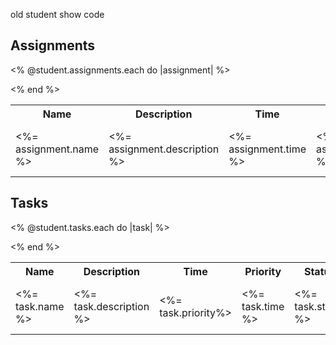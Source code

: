 old student show code 


<!-- Assignments -->
<h2>Assignments</h2>
<table class="assignments-table">
<tr>
 <th>Name</th>
 <th>Description</th>
 <th>Time</th>
 <th>Priority</th>
 <th>Status</th>
 <th></th>
</tr>

 <% @student.assignments.each do |assignment| %>
 <tr>
  <td><%= assignment.name %></td>
  <td><%= assignment.description %></td>
  <td><%= assignment.time %></td>
  <td><%= assignment.priority %></td>  
  <td><%= @student.assignment_status(assignment) %></td>
  <td><%= link_to 'Done', complete_assignment_path(:assignment =>{:assignment_id => assignment.id}) %></td>

  <!-- <%= @student.assignment_status(assignment) %> -->
 </tr>
 <% end %>

</table>

<h2>Tasks</h2>
<table>
<tr>
 <th>Name</th>
 <th>Description</th>
 <th>Time</th>
 <th>Priority</th>
 <th>Status</th>
 <th></th>
</tr>

 <% @student.tasks.each do |task| %>
 <tr>
  <td><%= task.name %></td>
  <td><%= task.description %></td>
  <td><%= task.priority%></td>
  <td><%= task.time %></td>
  <td><%= task.status %></td>
  <td><%= link_to 'Done', complete_task_path(:task =>{:task_id => task.id}) %></td>
 </tr>
<% end %>
</table>